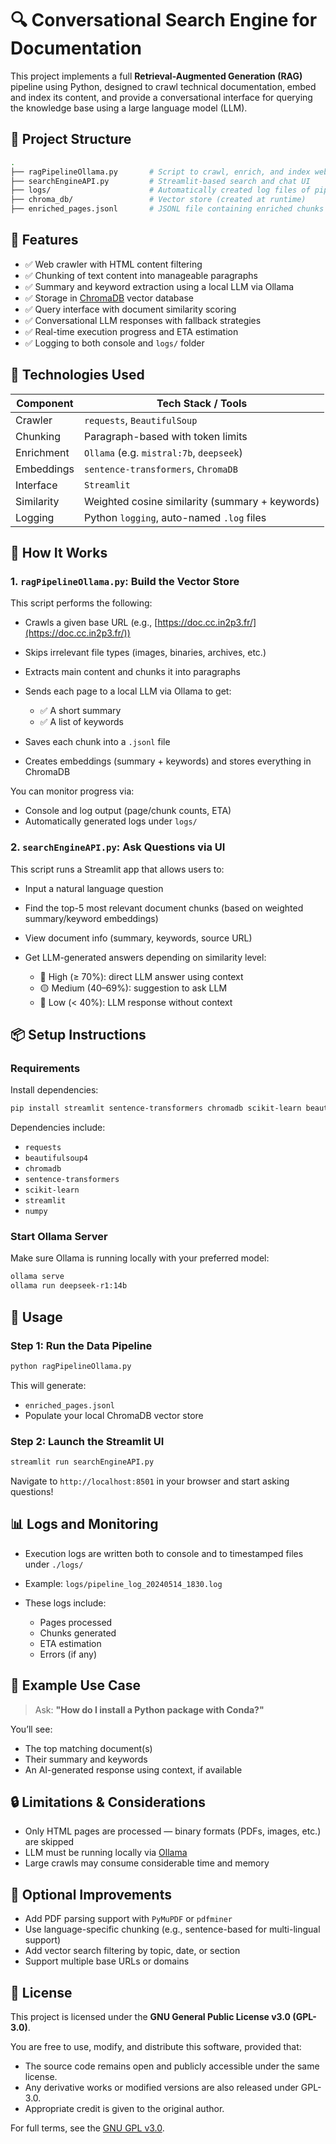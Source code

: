 # 🔍 Conversational Search Engine for Documentation

This project implements a full **Retrieval-Augmented Generation (RAG)** pipeline using Python, designed to crawl technical documentation, embed and index its content, and provide a conversational interface for querying the knowledge base using a large language model (LLM).



## 📁 Project Structure

```bash
.
├── ragPipelineOllama.py       # Script to crawl, enrich, and index web content
├── searchEngineAPI.py         # Streamlit-based search and chat UI
├── logs/                      # Automatically created log files of pipeline execution
├── chroma_db/                 # Vector store (created at runtime)
├── enriched_pages.jsonl       # JSONL file containing enriched chunks (created at runtime)
```

## 🚀 Features

* ✅ Web crawler with HTML content filtering
* ✅ Chunking of text content into manageable paragraphs
* ✅ Summary and keyword extraction using a local LLM via Ollama
* ✅ Storage in [ChromaDB](https://www.trychroma.com/) vector database
* ✅ Query interface with document similarity scoring
* ✅ Conversational LLM responses with fallback strategies
* ✅ Real-time execution progress and ETA estimation
* ✅ Logging to both console and `logs/` folder

## 🧠 Technologies Used

| Component  | Tech Stack / Tools                              |
| ---------- | ----------------------------------------------- |
| Crawler    | `requests`, `BeautifulSoup`                     |
| Chunking   | Paragraph-based with token limits               |
| Enrichment | `Ollama` (e.g. `mistral:7b`, `deepseek`)        |
| Embeddings | `sentence-transformers`, `ChromaDB`             |
| Interface  | `Streamlit`                                     |
| Similarity | Weighted cosine similarity (summary + keywords) |
| Logging    | Python `logging`, auto-named `.log` files       |



## 🧪 How It Works

### 1. `ragPipelineOllama.py`: Build the Vector Store

This script performs the following:

* Crawls a given base URL (e.g., [https://doc.cc.in2p3.fr/](https://doc.cc.in2p3.fr/))
* Skips irrelevant file types (images, binaries, archives, etc.)
* Extracts main content and chunks it into paragraphs
* Sends each page to a local LLM via Ollama to get:

  * ✅ A short summary
  * ✅ A list of keywords
* Saves each chunk into a `.jsonl` file
* Creates embeddings (summary + keywords) and stores everything in ChromaDB

You can monitor progress via:

* Console and log output (page/chunk counts, ETA)
* Automatically generated logs under `logs/`

### 2. `searchEngineAPI.py`: Ask Questions via UI

This script runs a Streamlit app that allows users to:

* Input a natural language question
* Find the top-5 most relevant document chunks (based on weighted summary/keyword embeddings)
* View document info (summary, keywords, source URL)
* Get LLM-generated answers depending on similarity level:

  * 🔵 High (≥ 70%): direct LLM answer using context
  * 🟡 Medium (40–69%): suggestion to ask LLM
  * 🔴 Low (< 40%): LLM response without context


## 📦 Setup Instructions

### Requirements

Install dependencies:

```bash
pip install streamlit sentence-transformers chromadb scikit-learn beautifulsoup4 requests bs4 sentence_transformers tiktoken dash dash_bootstrap_components torch asyncio markdown
```

Dependencies include:

* `requests`
* `beautifulsoup4`
* `chromadb`
* `sentence-transformers`
* `scikit-learn`
* `streamlit`
* `numpy`

### Start Ollama Server

Make sure Ollama is running locally with your preferred model:

```bash
ollama serve
ollama run deepseek-r1:14b
```


## 🧰 Usage

### Step 1: Run the Data Pipeline

```bash
python ragPipelineOllama.py
```

This will generate:

* `enriched_pages.jsonl`
* Populate your local ChromaDB vector store

### Step 2: Launch the Streamlit UI

```bash
streamlit run searchEngineAPI.py
```

Navigate to `http://localhost:8501` in your browser and start asking questions!


## 📊 Logs and Monitoring

* Execution logs are written both to console and to timestamped files under `./logs/`
* Example: `logs/pipeline_log_20240514_1830.log`
* These logs include:

  * Pages processed
  * Chunks generated
  * ETA estimation
  * Errors (if any)


## 📌 Example Use Case

> Ask: **"How do I install a Python package with Conda?"**

You’ll see:

* The top matching document(s)
* Their summary and keywords
* An AI-generated response using context, if available


## 🔒 Limitations & Considerations

* Only HTML pages are processed — binary formats (PDFs, images, etc.) are skipped
* LLM must be running locally via [Ollama](https://ollama.com/)
* Large crawls may consume considerable time and memory


## 📁 Optional Improvements

* Add PDF parsing support with `PyMuPDF` or `pdfminer`
* Use language-specific chunking (e.g., sentence-based for multi-lingual support)
* Add vector search filtering by topic, date, or section
* Support multiple base URLs or domains


## 📝 License

This project is licensed under the **GNU General Public License v3.0 (GPL-3.0)**.

You are free to use, modify, and distribute this software, provided that:
- The source code remains open and publicly accessible under the same license.
- Any derivative works or modified versions are also released under GPL-3.0.
- Appropriate credit is given to the original author.

For full terms, see the [GNU GPL v3.0](https://www.gnu.org/licenses/gpl-3.0.en.html).
